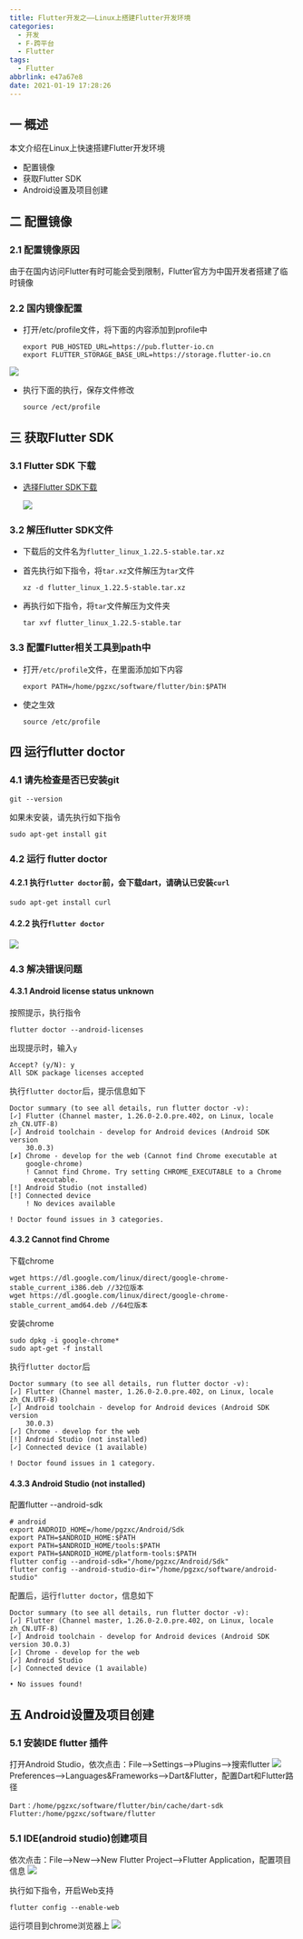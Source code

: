 ```yaml
---
title: Flutter开发之——Linux上搭建Flutter开发环境
categories:
  - 开发
  - F-跨平台
  - Flutter
tags:
  - Flutter
abbrlink: e47a67e8
date: 2021-01-19 17:28:26
---
```

## 一 概述

本文介绍在Linux上快速搭建Flutter开发环境

* 配置镜像
* 获取Flutter SDK
* Android设置及项目创建

<!--more-->

## 二 配置镜像

### 2.1 配置镜像原因

由于在国内访问Flutter有时可能会受到限制，Flutter官方为中国开发者搭建了临时镜像

### 2.2 国内镜像配置

* 打开/etc/profile文件，将下面的内容添加到profile中

  ```
  export PUB_HOSTED_URL=https://pub.flutter-io.cn
  export FLUTTER_STORAGE_BASE_URL=https://storage.flutter-io.cn
  ```
![][1]

* 执行下面的执行，保存文件修改

  ```
  source /ect/profile
  ```

## 三 获取Flutter SDK

### 3.1 Flutter SDK 下载

* [选择Flutter SDK下载][21]

  ![][2]

### 3.2 解压flutter SDK文件

* 下载后的文件名为`flutter_linux_1.22.5-stable.tar.xz`

* 首先执行如下指令，将`tar.xz`文件解压为`tar`文件

  ```
  xz -d flutter_linux_1.22.5-stable.tar.xz
  ```

* 再执行如下指令，将`tar`文件解压为文件夹

  ```
  tar xvf flutter_linux_1.22.5-stable.tar
  ```

### 3.3 配置Flutter相关工具到path中

* 打开`/etc/profile`文件，在里面添加如下内容

  ```
  export PATH=/home/pgzxc/software/flutter/bin:$PATH
  ```

* 使之生效

  ```
  source /etc/profile
  ```

## 四 运行flutter doctor

### 4.1 请先检查是否已安装git

```
git --version
```

如果未安装，请先执行如下指令

```
sudo apt-get install git
```

### 4.2 运行 flutter doctor

#### 4.2.1 执行`flutter doctor`前，会下载dart，请确认已安装`curl`

```
sudo apt-get install curl
```

#### 4.2.2 执行`flutter doctor`
![][3]

### 4.3 解决错误问题

#### 4.3.1 Android license status unknown

按照提示，执行指令

```
flutter doctor --android-licenses
```

出现提示时，输入`y`

```
Accept? (y/N): y
All SDK package licenses accepted
```

执行`flutter doctor`后，提示信息如下

```
Doctor summary (to see all details, run flutter doctor -v):
[✓] Flutter (Channel master, 1.26.0-2.0.pre.402, on Linux, locale zh_CN.UTF-8)
[✓] Android toolchain - develop for Android devices (Android SDK version
    30.0.3)
[✗] Chrome - develop for the web (Cannot find Chrome executable at
    google-chrome)
    ! Cannot find Chrome. Try setting CHROME_EXECUTABLE to a Chrome
      executable.
[!] Android Studio (not installed)
[!] Connected device
    ! No devices available

! Doctor found issues in 3 categories.
```

#### 4.3.2 Cannot find Chrome

下载chrome

```
wget https://dl.google.com/linux/direct/google-chrome-stable_current_i386.deb //32位版本
wget https://dl.google.com/linux/direct/google-chrome-stable_current_amd64.deb //64位版本
```

安装chrome

```
sudo dpkg -i google-chrome*
sudo apt-get -f install
```

执行`flutter doctor`后

```
Doctor summary (to see all details, run flutter doctor -v):
[✓] Flutter (Channel master, 1.26.0-2.0.pre.402, on Linux, locale zh_CN.UTF-8)
[✓] Android toolchain - develop for Android devices (Android SDK version
    30.0.3)
[✓] Chrome - develop for the web
[!] Android Studio (not installed)
[✓] Connected device (1 available)

! Doctor found issues in 1 category.
```

#### 4.3.3 Android Studio (not installed)

配置flutter --android-sdk

```
# android
export ANDROID_HOME=/home/pgzxc/Android/Sdk
export PATH=$ANDROID_HOME:$PATH
export PATH=$ANDROID_HOME/tools:$PATH
export PATH=$ANDROID_HOME/platform-tools:$PATH
flutter config --android-sdk="/home/pgzxc/Android/Sdk"
flutter config --android-studio-dir="/home/pgzxc/software/android-studio"
```

配置后，运行`flutter doctor`，信息如下

```
Doctor summary (to see all details, run flutter doctor -v):
[✓] Flutter (Channel master, 1.26.0-2.0.pre.402, on Linux, locale zh_CN.UTF-8)
[✓] Android toolchain - develop for Android devices (Android SDK version 30.0.3)
[✓] Chrome - develop for the web
[✓] Android Studio
[✓] Connected device (1 available)

• No issues found!
```

## 五 Android设置及项目创建

### 5.1 安装IDE flutter 插件

打开Android Studio，依次点击：File—>Settings—>Plugins—>搜索flutter
![][4]
Preferences—>Languages&Frameworks—>Dart&Flutter，配置Dart和Flutter路径

```
Dart：/home/pgzxc/software/flutter/bin/cache/dart-sdk
Flutter:/home/pgzxc/software/flutter
```


### 5.1 IDE(android studio)创建项目

依次点击：File—>New—>New Flutter Project—>Flutter Application，配置项目信息
![][5]

执行如下指令，开启Web支持

```
flutter config --enable-web
```

运行项目到chrome浏览器上
![][6]



[1]:https://cdn.staticaly.com/gh/PGzxc/CDN/master/blog-flutter/flutter-linux-proxy-config.png
[2]:https://cdn.staticaly.com/gh/PGzxc/CDN/master/blog-flutter/flutter-linux-sdk-choice.png
[3]:https://cdn.staticaly.com/gh/PGzxc/CDN/master/blog-flutter/flutter-linux-flutter-doctor-info.png
[4]:https://cdn.staticaly.com/gh/PGzxc/CDN/master/blog-flutter/flutter-linux-android-studio-plugin-install.png
[5]:https://cdn.staticaly.com/gh/PGzxc/CDN/master/blog-flutter/flutter-linux-as-create-project.png
[6]:https://cdn.staticaly.com/gh/PGzxc/CDN/master/blog-flutter/flutter-linux-run-chrome-view.png

[21]:https://flutter.dev/docs/development/tools/sdk/releases?tab=linux#macos